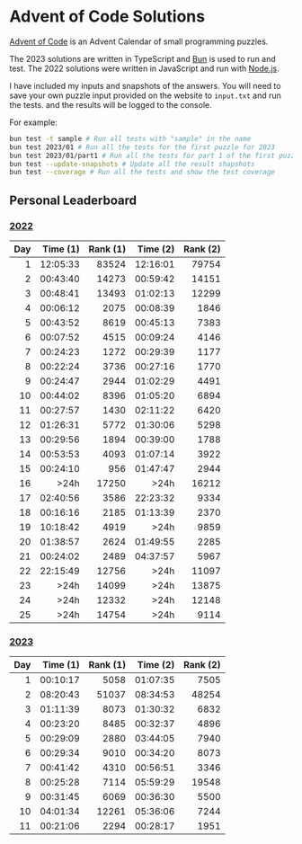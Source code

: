 # Advent of Code Solutions

[Advent of Code](https://adventofcode.com) is an Advent Calendar of small programming puzzles.

The 2023 solutions are written in TypeScript and [Bun](https://bun.sh/) is used to run and test. The 2022 solutions were written in JavaScript and run with [Node.js](https://nodejs.org/).

I have included my inputs and snapshots of the answers. You will need to save your own puzzle input provided on the website to `input.txt` and run the tests. and the results will be logged to the console.

For example:

```sh
bun test -t sample # Run all tests with "sample" in the name
bun test 2023/01 # Run all the tests for the first puzzle for 2023
bun test 2023/01/part1 # Run all the tests for part 1 of the first puzzle for 2023
bun test --update-snapshots # Update all the result shapshots
bun test --coverage # Run all the tests and show the test coverage
```

## Personal Leaderboard

### [2022](https://adventofcode.com/2022/leaderboard/self)

| Day | Time (1) |  Rank (1) | Time (2) | Rank (2) |
|  -: |       -: |        -: |       -: |       -: |
|   1 | 12:05:33 |     83524 | 12:16:01 |    79754 |
|   2 | 00:43:40 |     14273 | 00:59:42 |    14151 |
|   3 | 00:48:41 |     13493 | 01:02:13 |    12299 |
|   4 | 00:06:12 |      2075 | 00:08:39 |     1846 |
|   5 | 00:43:52 |      8619 | 00:45:13 |     7383 |
|   6 | 00:07:52 |      4515 | 00:09:24 |     4146 |
|   7 | 00:24:23 |      1272 | 00:29:39 |     1177 |
|   8 | 00:22:24 |      3736 | 00:27:16 |     1770 |
|   9 | 00:24:47 |      2944 | 01:02:29 |     4491 |
|  10 | 00:44:02 |      8396 | 01:05:20 |     6894 |
|  11 | 00:27:57 |      1430 | 02:11:22 |     6420 |
|  12 | 01:26:31 |      5772 | 01:30:06 |     5298 |
|  13 | 00:29:56 |      1894 | 00:39:00 |     1788 |
|  14 | 00:53:53 |      4093 | 01:07:14 |     3922 |
|  15 | 00:24:10 |       956 | 01:47:47 |     2944 |
|  16 |     >24h |     17250 |     >24h |    16212 |
|  17 | 02:40:56 |      3586 | 22:23:32 |     9334 |
|  18 | 00:16:16 |      2185 | 01:13:39 |     2370 |
|  19 | 10:18:42 |      4919 |     >24h |     9859 |
|  20 | 01:38:57 |      2624 | 01:49:55 |     2285 |
|  21 | 00:24:02 |      2489 | 04:37:57 |     5967 |
|  22 | 22:15:49 |     12756 |     >24h |    11097 |
|  23 |     >24h |     14099 |     >24h |    13875 |
|  24 |     >24h |     12332 |     >24h |    12148 |
|  25 |     >24h |     14754 |     >24h |     9114 |

### [2023](https://adventofcode.com/2023/leaderboard/self)

| Day | Time (1) |  Rank (1) | Time (2) | Rank (2) |
|  -: |       -: |        -: |       -: |       -: |
|   1 | 00:10:17 |      5058 | 01:07:35 |     7505 |
|   2 | 08:20:43 |     51037 | 08:34:53 |    48254 |
|   3 | 01:11:39 |      8073 | 01:30:32 |     6832 |
|   4 | 00:23:20 |      8485 | 00:32:37 |     4896 |
|   5 | 00:29:09 |      2880 | 03:44:05 |     7940 |
|   6 | 00:29:34 |      9010 | 00:34:20 |     8073 |
|   7 | 00:41:42 |      4310 | 00:56:51 |     3346 |
|   8 | 00:25:28 |      7114 | 05:59:29 |    19548 |
|   9 | 00:31:45 |      6069 | 00:36:30 |     5500 |
|  10 | 04:01:34 |     12261 | 05:36:06 |     7244 |
|  11 | 00:21:06 |      2294 | 00:28:17 |     1951 |
